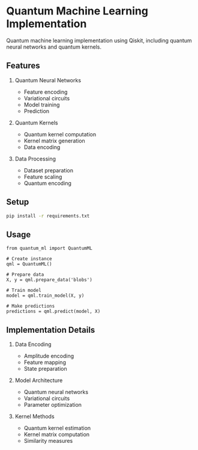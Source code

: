 # Quantum Machine Learning Implementation

Quantum machine learning implementation using Qiskit, including quantum neural networks and quantum kernels.

## Features

1. Quantum Neural Networks
   - Feature encoding
   - Variational circuits
   - Model training
   - Prediction

2. Quantum Kernels
   - Quantum kernel computation
   - Kernel matrix generation
   - Data encoding

3. Data Processing
   - Dataset preparation
   - Feature scaling
   - Quantum encoding

## Setup

```bash
pip install -r requirements.txt
```

## Usage

```python3 quantum_ml.py
from quantum_ml import QuantumML

# Create instance
qml = QuantumML()

# Prepare data
X, y = qml.prepare_data('blobs')

# Train model
model = qml.train_model(X, y)

# Make predictions
predictions = qml.predict(model, X)
```

## Implementation Details

1. Data Encoding
   - Amplitude encoding
   - Feature mapping
   - State preparation

2. Model Architecture
   - Quantum neural networks
   - Variational circuits
   - Parameter optimization

3. Kernel Methods
   - Quantum kernel estimation
   - Kernel matrix computation
   - Similarity measures